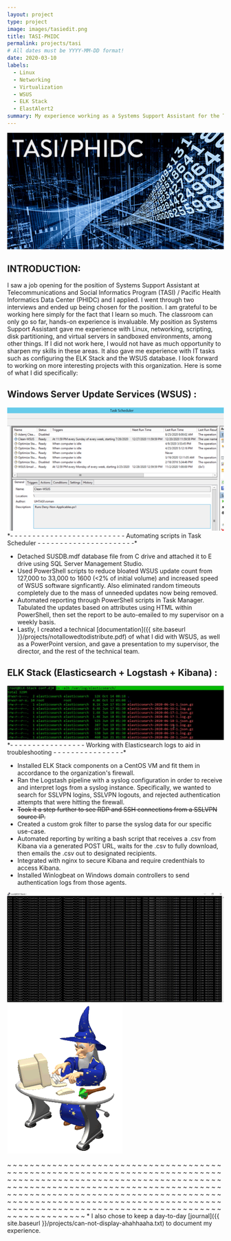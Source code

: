 ```yaml
---
layout: project
type: project
image: images/tasiedit.png
title: TASI-PHIDC
permalink: projects/tasi
# All dates must be YYYY-MM-DD format!
date: 2020-03-10
labels:
  - Linux
  - Networking
  - Virtualization
  - WSUS
  - ELK Stack
  - ElastAlert2
summary: My experience working as a Systems Support Assistant for the Telecommunications and Social Informatics Program (TASI) / Pacific Health Informatics Data Center (PHIDC) at the University of Hawaii.
---
```

<img class="ui image" src="../images/TASI-PHIDC.jpg">

## INTRODUCTION:

I saw a job opening for the position of Systems Support Assistant at Telecommunications and Social Informatics Program (TASI) / Pacific Health Informatics Data Center (PHIDC) and I applied. I went through two interviews and ended up being chosen for the position. I am grateful to be working here simply for the fact that I learn so much. The classroom can only go so far, hands-on experience is invaluable. My position as Systems Support Assistant gave me experience with Linux, networking, scripting, disk partitioning, and virtual servers in sandboxed environments, among other things. If I did not work here, I would not have as much opportunity to sharpen my skills in these areas. It also gave me experience with IT tasks such as configuring the ELK Stack and the WSUS database. I look forward to working on more interesting projects with this organization. Here is some of what I did specifically:

## Windows Server Update Services (WSUS) :

<img class="ui image" src="../images/task-scheduler.png">
*- - - - - - - - - - - - - - - - - - - - - - - - - - Automating scripts in Task Scheduler - - - - - - - - - - - - - - - - - - - - - -*

* Detached SUSDB.mdf database file from C drive and attached it to E drive using SQL Server Management Studio.
* Used PowerShell scripts to reduce bloated WSUS update count from 127,000 to 33,000 to 1600 (<2% of initial volume) and increased speed of WSUS software signficantly. Also eliminated random timeouts completely due to the mass of unneeded updates now being removed.
* Automated reporting through PowerShell scripts in Task Manager. Tabulated the updates based on attributes using HTML within PowerShell, then set the report to be auto-emailed to my supervisor on a weekly basis.
* Lastly, I created a technical [documentation]({{ site.baseurl }}/projects/notallowedtodistribute.pdf) of what I did with WSUS, as well as a PowerPoint version, and gave a presentation to my supervisor, the director, and the rest of the technical team.

## ELK Stack (Elasticsearch + Logstash + Kibana) :

<img class="ui image" src="../images/elastic.jpg">
*- - - - - - - - - - - - - - - - - Working with Elasticsearch logs to aid in troubleshooting - - - - - - - - - - - - - - - -*

* Installed ELK Stack components on a CentOS VM and fit them in accordance to the organization's firewall.
* Ran the Logstash pipeline with a syslog configuration in order to receive and interpret logs from a syslog instance. Specifically, we wanted to search for SSLVPN logins, SSLVPN logouts, and rejected authentication attempts that were hitting the firewall.
* ~~Took it a step further to see RDP and SSH connections from a SSLVPN source IP.~~
* Created a custom grok filter to parse the syslog data for our specific use-case.
* Automated reporting by writing a bash script that receives a .csv from Kibana via a generated POST URL, waits for the .csv to fully download, then emails the .csv out to designated recipients.
* Integrated with nginx to secure Kibana and require credenthials to access Kibana.
* Installed Winlogbeat on Windows domain controllers to send authentication logs from those agents.

<img class="ui image" src="../images/too-many.jpg">

<img class="ui small left floated image" src="../images/wizard.gif">

~ ~ ~ ~ ~ ~ ~ ~ ~ ~ ~ ~ ~ ~ ~ ~ ~ ~ ~ ~ ~ ~ ~ ~ ~ ~ ~ ~ ~ ~ ~ ~ ~ ~ ~ ~ ~ ~ ~ ~ ~ ~ ~ ~ ~ ~ ~ ~ ~ ~ ~ ~ ~ ~ ~ ~ ~ ~ ~ ~ ~ ~ ~ ~ ~ ~ ~ ~ ~ ~ ~ ~ ~ ~ ~ ~ ~ ~ ~ ~ ~ ~ ~ ~ ~ ~ ~ ~ ~ ~ ~ ~ ~ ~ ~ ~ ~ ~ ~ ~ ~ ~ ~ ~ ~ ~ ~ ~ ~ ~ ~ ~ ~ ~ ~ ~ ~ ~ ~ ~ ~ ~ ~ ~ ~ ~ ~ ~ ~ ~ ~ ~ ~ ~ ~ ~ ~ ~ ~ ~ ~ ~ ~ ~ ~ ~ ~ ~ ~ ~ ~ ~ ~ ~ ~ ~ ~ ~ ~ ~ ~ ~ ~ ~ ~ ~ ~ ~ ~ ~ ~ ~ ~ ~ ~ ~ ~ ~ ~ ~ ~ ~ ~ ~ ~ ~ ~ ~ ~ ~ ~ ~ ~ ~ ~ ~ ~ ~ ~ ~ ~ ~ ~ ~ ~ ~ ~ ~ ~ ~ ~ ~ ~ ~ ~ ~ ~ ~ ~ ~ ~ ~ ~ ~ ~ ~ ~ ~ ~ ~ ~ ~ ~ ~ ~ ~ ~ ~ ~ ~ ~ ~ ~ ~ ~ ~ ~ ~ ~ ~ ~ ~ ~ ~ ~ ~ ~ ~ ~ ~ ~ ~ ~ ~ ~ ~ ~ ~ ~ ~ ~ ~ ~ ~ ~ ~ ~ ~ ~ ~ * 
I also chose to keep a day-to-day [journal]({{ site.baseurl }}/projects/can-not-display-ahahhaaha.txt) to document my experience. 
